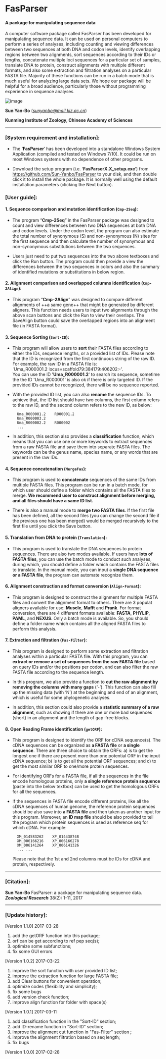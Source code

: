 # FasParser
#### A package for manipulating sequence data ####

A computer software package called FasParser has been developed for manipulating sequence data. It can be used on personal computers to perform a series of analyses, including counting and viewing differences between two sequences at both DNA and codon levels, identify overlapping regions between two alignments, sort sequences according to their IDs or lengths, concatenate multiple loci sequences for a particular set of samples, translate DNA to protein, construct alignments with multiple different formats, and also some extraction and filtration analyses on a particular FASTA file. Majority of these functions can be run in a batch mode that is much useful for analyzing large data sets. We hope our package will be helpful for a broad audience, particularly those without programming experience in sequence analyses. 

![image](https://github.com/Sun-Yanbo/FasParser/blob/master/Homepage.jpg)

**Sun Yan-Bo** (*sunyanbo@mail.kiz.ac.cn*)

**Kunming Institute of Zoology, Chinese Academy of Sciences**

----------

### [System requirement and installation]: ###

- The ‘**FasParser**’ has been developed into a standalone Windows System Application (compiled and tested on Windows 7/10). It could be run on most Windows systems with no dependence of other programs.

- Download the setup program (i.e. ‘**FasParserX.X_setup.exe**’) from https://github.com/Sun-Yanbo/FasParser to your disk, and then double click it to install the whole package. It is normally well using the default installation parameters (clicking the Next button).

### [User guide]: ###

#### 1. Sequence comparison and mutation identification (`Cmp-2Seq`): ####

- The program “**Cmp-2Seq**” in the FasParser package was designed to count and view differences between two DNA sequences at both DNA and codon levels. Under the codon level, the program can also estimate the total number of synonymous (S) and non-synonymous (N) sites for the first sequence and then calculate the number of synonymous and non-synonymous substitutions between the two sequences. 

- Users just need to put two sequences into the two above textboxes and click the Run button. The program could then provide a view the differences between the two sequences in colors and also the summary of identified mutations or substitutions in below region.


#### 2. Alignment comparison and overlapped columns identification (`Cmp-2Align`):  ####

- This program “**Cmp-2Align**” was designed to compare different alignments of ++a same gene++ that might be generated by different aligners. This function needs users to input two alignments through the above scan buttons and click the Run to view their overlaps. The SaveAlign button could save the overlapped regions into an alignment file (in FASTA format).


#### 3. Sequence Sorting (`Sort-ID`):  ####

- This program will allow users to **sort** their FASTA files according to either the IDs, sequence lengths, or a provided list of IDs. Please note that the ID is recognized from the first continuous string of the raw ID. For example, the raw ID in a FASTA file is: 
<br>'Uma\_R000001.2 locus=scaffold79:384179:406202:-'. 
<br>You can use the ID '**Uma\_R000001.2**' to search its sequence, sometime the the ID 'Uma\_R000001' is also ok if there is only targeted ID. If the provided IDs cannot be recognized, there will be no sequence reported.

- With the provided ID list, you can also **rename** the sequence IDs. To achieve that, the ID list should have two columns, the first column refers to the raw ID, and the second column refers to the new ID, as below:

		Uma_R000001.2    R000001.2
		Uma_R000003.2
		Uma_R000002.2    R000002
		...

- In addition, this section also provides a **classification** function, which means that you can use one or more keywords to extract sequences from a raw FASTA file and save them into separate FASTA files. The keywords can be the genus name, species name, or any words that are present in the raw IDs.


#### 4. Sequence concatenation (`MergeFas`): ####

- This program is used to **concatenate** sequences of the same IDs from multiple FASTA files. This program can be run in a batch mode, for which user should define a folder which contains all the FASTA files to merge. **We recommend user to construct alignment before merging, and all files should have a same ID list.**

- There is also a manual mode to **merge two FASTA files**. If the first file has been defined, all the second files (you can change the second file if the previous one has been merged) would be merged recursively to the first file until you click the Save button.


#### 5. Translation from DNA to protein (`Translation`): ####

- This program is used to translate the DNA sequences to protein sequences. There are also two modes available. If users have **lots of FASTA files**, you can use the batch mode to conduct such analyses, during which, you should define a folder which contains the FASTA files to translate. In the manual mode, you can input a **single DNA sequence or a FASTA file**, the program can automate recognize them.


#### 6. Alignment construction and format conversion (`Align-Format`):

- This program is designed to construct the alignment for multiple FASTA files and convert the alignment format to others. There are 3 populat aligners available for use: **Muscle**, **Mafft** and **Prank**. For format conversion, there are 4 different formats available: **FASTA**, **PHYLIP**, **PAML**, and **NEXUS**. Only a batch mode is available. So, you should define a folder name which contains all the aligned FASTA files to perform this analysis.


#### 7. Extraction and filtration (`Fas-Filter`): ####

- This program is designed to perform some extraction and filtration analyses within a particular FASTA file. With this program, you can **extract or remove a set of sequences from the raw FASTA file** based on query IDs and/or the positions per codon, and can also filter the raw FASTA file according to the sequence length.

- In this program, we also provide a function to **cut the raw alignment by removing the columns with many gaps** (‘-’). This function can also fill up the missing data (with ‘N’) at the beginning and end of an alignment, which is useful for some phylogenetic analyses. 

- In addition, this section could also provide a **statistic summary of a raw alignment**, such as showing if there are one or more bad sequences (short) in an alignment and the length of gap-free blocks.

#### 8. Open Reading Frame identification (`getORF`): ####

- This program is designed to identify the ORF for cDNA sequence(s). The cDNA sequences can be organized as **a FASTA file** or **a single sequence**. There are three choice to obtain the ORFs: a) is to get the longest one if there are present more than one potential ORF in the input cDNA sequence; b) is to get all the potential ORF sequences; and c) to get the most similar ORF to one/more protein sequences.

- For identifying ORFs for a FASTA file, if all the sequences in the file encode homologous proteins, only **a single reference protein sequence** (paste into the below textbox) can be used to get the homologous ORFs for all the sequences. 

- If the sequences in FASTA file encode different proteins, like all the cDNA sequences of human genome, the reference protein sequences should be also save into **a FASTA file** and then taken as another input for this program. Moreover, an **ID map file** should be also provided to tell the program which protein sequences is used as reference seq for which cDNA. For example: 

		XM_014583262	XP_014438748
		XM_006166216	XP_006166278
		XM_006141264	XP_006141326
		...	...

	Please note that the 1st and 2nd columns must be IDs for cDNA and protein, respectively.


----------

### [Citation]: ###

**Sun Yan-Bo** FasParser: a package for manipulating sequence data. ***Zoological Research*** 38(2): 1-11, 2017

----------

### [Update history]: ###

[Version 1.1.0] 2017-03-28

1. add the getORF function into this package;
1. orf can be get according to ref pep seq(s);
1. optimize some subfunctions;
1. fix some GUI errors

[Version 1.0.2] 2017-03-22

1. improve the sort function with user provided ID list;
1. improve the extraction function for large FASTA file;
1. add Clear buttons for convenient operation;
1. optimize codes (flexibility and simplicity);
1. fix some bugs
1. add version check function;
1. improve align function for folder with space(s)

[Version 1.0.1] 2017-03-11

1. add classification function in the "Sort-ID" section;
1. add ID-rename function in "Sort-ID" section;
1. improve the alignment cut function in "Fas-Filter" section ;
1. improve the alignment filtration based on seq length;
1. fix bugs
    
[Version 1.0.0] 2017-02-28
